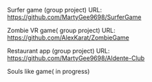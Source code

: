Surfer game (group project)
URL: https://github.com/MartyGee9698/SurferGame

Zombie VR game( group project)
URL: https://github.com/AlexKarat/ZombieGame

Restaurant app (group project)
URL: https://github.com/MartyGee9698/Aldente-Club

Souls like game( in progress)
